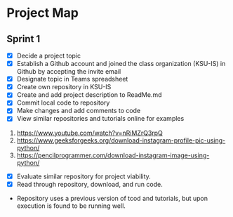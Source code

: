 # Project Map

## Sprint 1 

- [X] Decide a project topic
- [X] Establish a Github account and joined the class organization (KSU-IS) in Github by accepting the invite email
- [X] Designate topic in Teams spreadsheet
- [X] Create own repository in KSU-IS
- [X] Create and add project description to ReadMe.md
- [X] Commit local code to repository
- [X] Make changes and add comments to code
- [X] View similar repositories and tutorials online for examples
1. https://www.youtube.com/watch?v=nRiMZrQ3rpQ
2. https://www.geeksforgeeks.org/download-instagram-profile-pic-using-python/
3. https://pencilprogrammer.com/download-instagram-image-using-python/

- [X] Evaluate similar repository for project viability.
- [X] Read through repository, download, and run code.
- Repository uses a previous version of tcod and tutorials, but upon execution is found to be running well.
